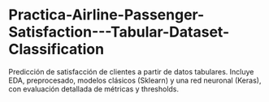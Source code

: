 # Practica-Airline-Passenger-Satisfaction---Tabular-Dataset-Classification
Predicción de satisfacción de clientes a partir de datos tabulares. Incluye EDA, preprocesado, modelos clásicos (Sklearn) y una red neuronal (Keras), con evaluación detallada de métricas y thresholds.
